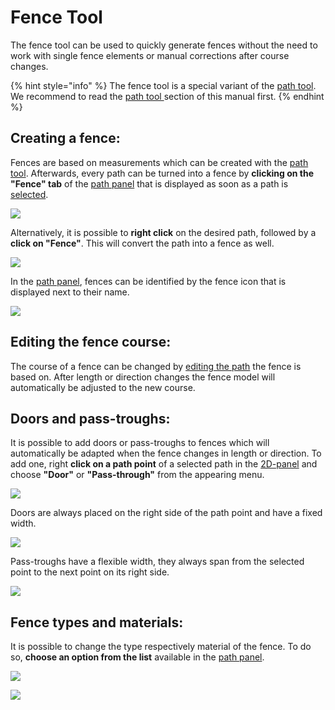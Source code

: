 # Fence Tool

The fence tool can be used to quickly generate fences without the need to work with single fence elements or manual corrections after course changes.

{% hint style="info" %}
The fence tool is a special variant of the [path tool](path-tool.md). We recommend to read the [path tool ](path-tool.md)section of this manual first.
{% endhint %}

## Creating a fence:

Fences are based on measurements which can be created with the [path tool](path-tool.md). Afterwards, every path can be turned into a fence by **clicking on the "Fence" tab** of the [path panel](../user-interface/path-panel.md) that is displayed as soon as a path is [selected](path-tool.md#path-selection-and-editing).

![](../../../.gitbook/assets/iVP\_fence\_tool\_create\_fence.jpg)

Alternatively, it is possible to **right click** on the desired path, followed by a **click on "Fence"**. This will convert the path into a fence as well.

![](../../../.gitbook/assets/iVP\_fence\_tool\_right\_click\_menu\_to\_fence.jpg)

In the [path panel](../user-interface/path-panel.md), fences can be identified by the fence icon that is displayed next to their name.

![](../../../.gitbook/assets/iVP\_fence\_tool\_fence\_icon.jpg)

## Editing the fence course:

The course of a fence can be changed by [editing the path](path-tool.md#path-selection-and-editing) the fence is based on. After length or direction changes the fence model will automatically be adjusted to the new course.

## Doors and pass-troughs:

It is possible to add doors or pass-troughs to fences which will automatically be adapted when the fence changes in length or direction. To add one, right **click on a path point** of a selected path in the [2D-panel](../user-interface/the-2d-panel.md) and choose **"Door"** or **"Pass-through"** from the appearing menu.

![](../../../.gitbook/assets/iVP\_fence\_tool\_fence\_right\_click\_point\_options.jpg)

Doors are always placed on the right side of the path point and have a fixed width.

![](../../../.gitbook/assets/iVP\_fence\_tool\_fence\_door.jpg)

Pass-troughs have a flexible width, they always span from the selected point to the next point on its right side.

![](../../../.gitbook/assets/iVP\_fence\_tool\_fence\_passthrough.jpg)

## Fence types and materials:

It is possible to change the type respectively material of the fence. To do so, **choose an option from the list** available in the [path panel](../user-interface/path-panel.md).

![](../../../.gitbook/assets/iVP\_fence\_tool\_create\_fence.jpg)

![](../../../.gitbook/assets/iVP\_fence\_tool\_fence\_types.jpg)
